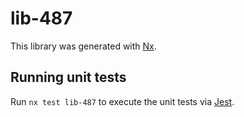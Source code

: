 # lib-487

This library was generated with [Nx](https://nx.dev).

## Running unit tests

Run `nx test lib-487` to execute the unit tests via [Jest](https://jestjs.io).
